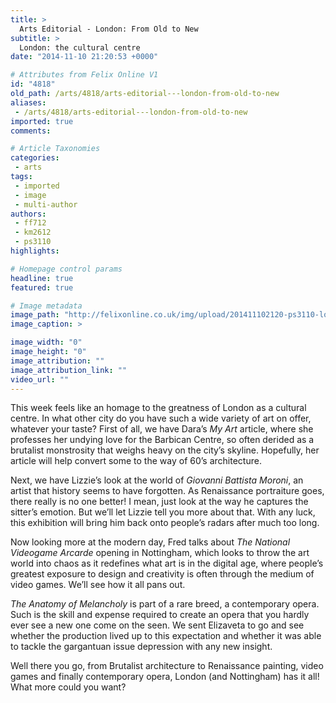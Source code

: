 ```yaml
---
title: >
  Arts Editorial - London: From Old to New
subtitle: >
  London: the cultural centre
date: "2014-11-10 21:20:53 +0000"

# Attributes from Felix Online V1
id: "4818"
old_path: /arts/4818/arts-editorial---london-from-old-to-new
aliases:
 - /arts/4818/arts-editorial---london-from-old-to-new
imported: true
comments:

# Article Taxonomies
categories:
 - arts
tags:
 - imported
 - image
 - multi-author
authors:
 - ff712
 - km2612
 - ps3110
highlights:

# Homepage control params
headline: true
featured: true

# Image metadata
image_path: "http://felixonline.co.uk/img/upload/201411102120-ps3110-london-3_2885892b.jpg"
image_caption: >

image_width: "0"
image_height: "0"
image_attribution: ""
image_attribution_link: ""
video_url: ""
---
```


This week feels like an homage to the greatness of London as a cultural centre. In what other city do you have such a wide variety of art on offer, whatever your taste? First of all, we have Dara’s _My Art_ article, where she professes her undying love for the Barbican Centre, so often derided as a brutalist monstrosity that weighs heavy on the city’s skyline. Hopefully, her article will help convert some to the way of 60’s architecture.

Next, we have Lizzie’s look at the world of _Giovanni Battista Moroni_, an artist that history seems to have forgotten. As Renaissance portraiture goes, there really is no one better! I mean, just look at the way he captures the sitter’s emotion. But we’ll let Lizzie tell you more about that. With any luck, this exhibition will bring him back onto people’s radars after much too long.

Now looking more at the modern day, Fred talks about _The National Videogame Arcarde_ opening in Nottingham, which looks to throw the art world into chaos as it redefines what art is in the digital age, where people’s greatest exposure to design and creativity is often through the medium of video games. We’ll see how it all pans out.

_The Anatomy of Melancholy_ is part of a rare breed, a contemporary opera. Such is the skill and expense required to create an opera that you hardly ever see a new one come on the seen. We sent Elizaveta to go and see whether the production lived up to this expectation and whether it was able to tackle the gargantuan issue depression with any new insight.

Well there you go, from Brutalist architecture to Renaissance painting, video games and finally contemporary opera, London (and Nottingham) has it all! What more could you want?
